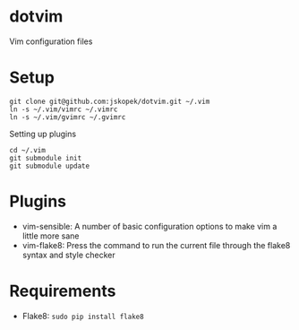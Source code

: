 dotvim
======

Vim configuration files

Setup
=====

	git clone git@github.com:jskopek/dotvim.git ~/.vim
	ln -s ~/.vim/vimrc ~/.vimrc
	ln -s ~/.vim/gvimrc ~/.gvimrc

Setting up plugins

	cd ~/.vim
	git submodule init
	git submodule update

Plugins
=======

- vim-sensible: A number of basic configuration options to make vim a little more sane
- vim-flake8: Press the <F7> command to run the current file through the flake8 syntax and style checker

Requirements
============

- Flake8: `sudo pip install flake8`
